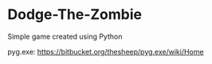 # Dodge-The-Zombie
Simple game created using Python

pyg.exe: https://bitbucket.org/thesheep/pyg.exe/wiki/Home
